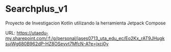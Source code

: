 # Searchplus_v1
Proyecto de Investigacion Kotlin utilizando la herramienta Jetpack Compose

URL: https://utaedu-my.sharepoint.com/:f:/g/personal/jases0713_uta_edu_ec/Eo2Kx_rAT9JHugksujWg680B962dP-HZ8OSeyvt7MfcN-A?e=jxcj0y
